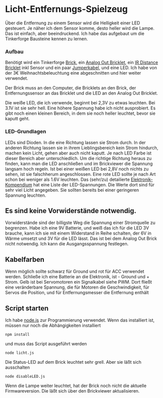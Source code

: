 # Licht-Entfernungs-Spielzeug
Über die Entfernung zu einem Sensor wird die Helligkeit einer LED gesteuert. Je näher ich dem Sensor komme, desto heller wird die Lampe. Das ist einfach, aber beeindruckend.
Ich habe das aufgebaut um die Tinkerforge Bausteine kennen zu lernen.

### Aufbau

Benötigt wird ein Tinkerforge [Brick]( https://www.tinkerforge.com/de/shop/bricks.html), ein [Analog Out Bricklet](https://www.tinkerforge.com/de/shop/bricklets/analog-out-bricklet.html), ein [IR Distance Bricklet](https://www.tinkerforge.com/de/shop/bricklets/distance-ir-bricklet.html) inkl Sensor und ein paar [Jumperkabel](https://www.amazon.de/Foxnovo-40-poliger-weiblichen-Breadboard-Flachbandkabel/dp/B00N1TATBM/ref=sr_1_4?ie=UTF8&qid=1481293300&sr=8-4&keywords=jumper+kabel), und eine LED. Ich habe von der 3€ Weihnachtsbeleuchtung eine abgeschnitten und hier weiter verwendet.

Der Brick muss an den Computer, die Bricklets an den Brick, der Entfernungssensor an das Bricklet und die LED an den Analog Out Bricklet. 

Die weiße LED, die ich verwende, beginnt bei 2,3V zu etwas leuchten. Bei 3.1V ist sie sehr hell. Eine höhere Spannung habe ich nicht ausprobiert. Es gibt noch einen kleinen Bereich, in dem sie noch heller leuchtet, bevor sie kaputt geht. 

### LED-Grundlagen

LEDs sind Dioden. In die eine Richtung lassen sie Strom durch. In der anderen Richtung lassen sie in ihrem Lieblingsbereich kein Strom hindurch, machen kein Licht, gehen aber auch nicht kaputt. Je nach LED Farbe ist dieser Bereich aber unterschiedlich. Um die richtige Richtung heraus zu finden, kann man die LED anschließen und im Brickviewer die Spannung langsam hoch regeln. Ist bei einer weißen LED bei 2,8V noch nichts zu sehen, ist sie falschherum angeschlossen. Eine rote LED sollte je nach Art schon bei weniger als 1.6V leuchten. Das (sehr/zu) detailierte [Elektronik-Kompendium](http://www.elektronik-kompendium.de/sites/bau/0201111.htm) hat eine Liste der LED-Spannungen. Die Werte dort sind für sehr viel Licht angegeben. Sie sollten bereits bei einer geringeren Spannung leuchten.

## Es sind keine Vorwiderstände notwendig.

Vorwiderstände sind der billigste Weg die Spannung einer Stromquelle zu begrenzen. Habe ich eine 9V Batterie, und weiß das ich für die LED 3V brauche, kann ich sie mit einem Widerstand in Reihe schalten, der 6V in Wärme umsetzt und 3V für die LED lässt. Das ist bei dem Analog Out Brick nicht notwendig. Ich kann die Ausgangsspannung festlegen.

## Kabelfarben

Wenn möglich sollte schwarz für Ground und rot für ACC verwendet werden. Schließe ich eine Batterie an die Elektronik, ist - Ground und + Strom.  Gelb ist bei Servomotoren ein Signalkabel siehe PWM. Dort fließt eine veränderbare Spannung, die für Motoren die Geschwindigkeit, für Servos die Position, und für Entfernungsmesser die Entfernung enthält

## Script starten

Ich habe [node.js](https://nodejs.org/en/) zur Programmierung verwendet. Wenn das installiert ist, müssen nur noch die Abhängigkeiten installiert

`npm install`

und muss das Script ausgeführt werden

`node licht.js`

Die Status-LED auf dem Brick leuchtet sehr grell. Aber sie läßt sich ausschalten

`node disableLED.js`

Wenn die Lampe weiter leuchtet, hat der Brick noch nicht die aktuelle Firmwareversion. Die läßt sich über den Brickviewer aktualisieren.

